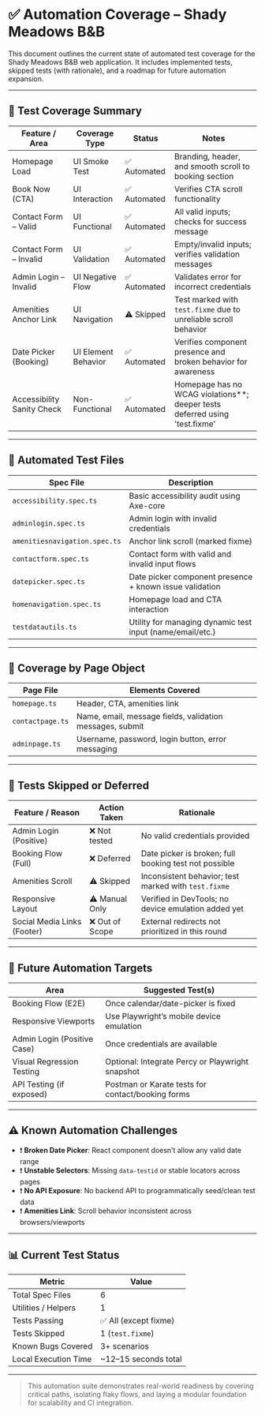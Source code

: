 # ✅ Automation Coverage – Shady Meadows B&B

This document outlines the current state of automated test coverage for the Shady Meadows B&B web application. It includes implemented tests, skipped tests (with rationale), and a roadmap for future automation expansion.

---

## 🎯 Test Coverage Summary

| Feature / Area            | Coverage Type       | Status       | Notes                                                               |
|---------------------------|---------------------|--------------|---------------------------------------------------------------------|
| Homepage Load             | UI Smoke Test       | ✅ Automated | Branding, header, and smooth scroll to booking section              |
| Book Now (CTA)            | UI Interaction      | ✅ Automated | Verifies CTA scroll functionality                                   |
| Contact Form – Valid      | UI Functional       | ✅ Automated | All valid inputs; checks for success message                        |
| Contact Form – Invalid    | UI Validation       | ✅ Automated | Empty/invalid inputs; verifies validation messages                  |
| Admin Login – Invalid     | UI Negative Flow    | ✅ Automated | Validates error for incorrect credentials                           |
| Amenities Anchor Link     | UI Navigation       | ⚠️ Skipped   | Test marked with `test.fixme` due to unreliable scroll behavior     |
| Date Picker (Booking)     | UI Element Behavior | ✅ Automated | Verifies component presence and broken behavior for awareness       |
| Accessibility Sanity Check| Non-Functional      | ✅ Automated | Homepage has no WCAG violations**; deeper tests deferred using 'test.fixme'|

---

## 📂 Automated Test Files

| Spec File                    | Description                                                |
|------------------------------|------------------------------------------------------------|
| `accessibility.spec.ts`      | Basic accessibility audit using Axe-core                  |
| `adminlogin.spec.ts`         | Admin login with invalid credentials                      |
| `amenitiesnavigation.spec.ts`| Anchor link scroll (marked fixme)                         |
| `contactform.spec.ts`        | Contact form with valid and invalid input flows           |
| `datepicker.spec.ts`         | Date picker component presence + known issue validation   |
| `homenavigation.spec.ts`     | Homepage load and CTA interaction                         |
| `testdatautils.ts`           | Utility for managing dynamic test input (name/email/etc.) |

---

## 🧰 Coverage by Page Object

| Page File           | Elements Covered                                            |
|---------------------|-------------------------------------------------------------|
| `homepage.ts`       | Header, CTA, amenities link                                 |
| `contactpage.ts`    | Name, email, message fields, validation messages, submit    |
| `adminpage.ts`      | Username, password, login button, error messaging           |

---

## 🔁 Tests Skipped or Deferred

| Feature / Reason               | Action Taken            | Rationale                                                        |
|--------------------------------|--------------------------|------------------------------------------------------------------|
| Admin Login (Positive)         | ❌ Not tested            | No valid credentials provided                                    |
| Booking Flow (Full)            | ❌ Deferred              | Date picker is broken; full booking test not possible            |
| Amenities Scroll               | ⚠️ Skipped               | Inconsistent behavior; test marked with `test.fixme`             |
| Responsive Layout              | ⚠️ Manual Only           | Verified in DevTools; no device emulation added yet              |
| Social Media Links (Footer)    | ❌ Out of Scope          | External redirects not prioritized in this round                 |

---

## 🧭 Future Automation Targets

| Area                        | Suggested Test(s)                                   |
|-----------------------------|-----------------------------------------------------|
| Booking Flow (E2E)          | Once calendar/date-picker is fixed                  |
| Responsive Viewports        | Use Playwright’s mobile device emulation           |
| Admin Login (Positive Case) | Once credentials are available                      |
| Visual Regression Testing   | Optional: Integrate Percy or Playwright snapshot    |
| API Testing (if exposed)    | Postman or Karate tests for contact/booking forms   |

---

## ⚠️ Known Automation Challenges

- ❗ **Broken Date Picker**: React component doesn’t allow any valid date range
- ❗ **Unstable Selectors**: Missing `data-testid` or stable locators across pages
- ❗ **No API Exposure**: No backend API to programmatically seed/clean test data
- ❗ **Amenities Link**: Scroll behavior inconsistent across browsers/viewports

---

## 📊 Current Test Status

| Metric                | Value                   |
|-----------------------|-------------------------|
| Total Spec Files      | 6                       |
| Utilities / Helpers   | 1                       |
| Tests Passing         | ✅ All (except fixme)    |
| Tests Skipped         | 1 (`test.fixme`)        |
| Known Bugs Covered    | 3+ scenarios            |
| Local Execution Time  | ~12–15 seconds total    |

---

> This automation suite demonstrates real-world readiness by covering critical paths, isolating flaky flows, and laying a modular foundation for scalability and CI integration.
